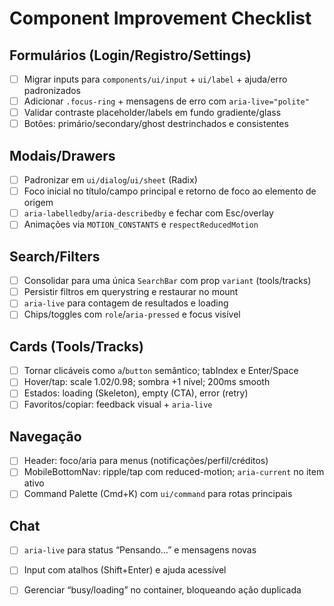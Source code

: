 # Component Improvement Checklist

## Formulários (Login/Registro/Settings)
- [ ] Migrar inputs para `components/ui/input` + `ui/label` + ajuda/erro padronizados
- [ ] Adicionar `.focus-ring` + mensagens de erro com `aria-live="polite"`
- [ ] Validar contraste placeholder/labels em fundo gradiente/glass
- [ ] Botões: primário/secondary/ghost destrinchados e consistentes

## Modais/Drawers
- [ ] Padronizar em `ui/dialog`/`ui/sheet` (Radix)
- [ ] Foco inicial no título/campo principal e retorno de foco ao elemento de origem
- [ ] `aria-labelledby`/`aria-describedby` e fechar com Esc/overlay
- [ ] Animações via `MOTION_CONSTANTS` e `respectReducedMotion`

## Search/Filters
- [ ] Consolidar para uma única `SearchBar` com prop `variant` (tools/tracks)
- [ ] Persistir filtros em querystring e restaurar no mount
- [ ] `aria-live` para contagem de resultados e loading
- [ ] Chips/toggles com `role`/`aria-pressed` e focus visível

## Cards (Tools/Tracks)
- [ ] Tornar clicáveis como `a`/`button` semântico; tabIndex e Enter/Space
- [ ] Hover/tap: scale 1.02/0.98; sombra +1 nível; 200ms smooth
- [ ] Estados: loading (Skeleton), empty (CTA), error (retry)
- [ ] Favoritos/copiar: feedback visual + `aria-live`

## Navegação
- [ ] Header: foco/aria para menus (notificações/perfil/créditos)
- [ ] MobileBottomNav: ripple/tap com reduced-motion; `aria-current` no item ativo
- [ ] Command Palette (Cmd+K) com `ui/command` para rotas principais

## Chat
- [ ] `aria-live` para status “Pensando…” e mensagens novas
- [ ] Input com atalhos (Shift+Enter) e ajuda acessível
- [ ] Gerenciar “busy/loading” no container, bloqueando ação duplicada

